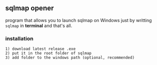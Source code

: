 ## sqlmap opener
program that allows you to launch sqlmap on Windows just by writting ```sqlmap``` in **terminal** and that's all.


### installation
```
1) download latest release .exe
2) put it in the root folder of sqlmap
3) add folder to the windows path (optional, recommended)
```
